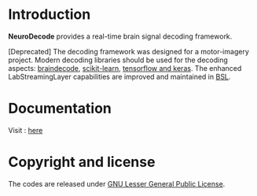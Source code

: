 

# Introduction

**NeuroDecode** provides a real-time brain signal decoding framework. 

[Deprecated] The decoding framework was designed for a motor-imagery project. 
Modern decoding libraries should be used for the decoding aspects: [braindecode](https://github.com/braindecode/braindecode), [scikit-learn](https://scikit-learn.org/stable/), [tensorflow and keras](https://www.tensorflow.org/).
The enhanced LabStreamingLayer capabilities are improved and maintained in [BSL](https://github.com/fcbg-hnp-meeg/bsl).

# Documentation
Visit : [here](https://fcbg-hnp-meeg-archive.github.io/NeuroDecode/sphinx/build/html/index.html)

# Copyright and license
The codes are released under [GNU Lesser General Public License](https://www.gnu.org/licenses/old-licenses/lgpl-2.1.html).


